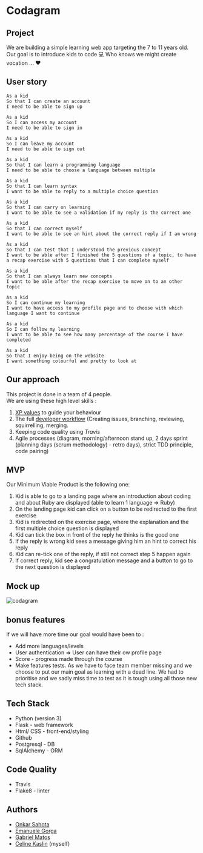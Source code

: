 # Codagram #

## Project ##

We are building a simple learning web app targeting the 7 to 11 years old.<br/>
Our goal is to introduce kids to code :computer: Who knows we might create vocation ... :heart:

## User story ##

```
As a kid
So that I can create an account
I need to be able to sign up
```
```
As a kid
So I can access my account
I need to be able to sign in
```
```
As a kid
So I can leave my account
I need to be able to sign out
```
```
As a kid
So that I can learn a programming language
I need to be able to choose a language between multiple
```
```
As a kid
So that I can learn syntax
I want to be able to reply to a multiple choice question
```
```
As a kid
So that I can carry on learning
I want to be able to see a validation if my reply is the correct one
```
```
As a kid
So that I can correct myself
I want to be able to see an hint about the correct reply if I am wrong
```
```
As a kid
So that I can test that I understood the previous concept
I want to be able after I finished the 5 questions of a topic, to have a recap exercise with 5 questions that I can complete myself
```
```
As a kid
So that I can always learn new concepts
I want to be able after the recap exercise to move on to an other topic
```
```
As a kid
So I can continue my learning
I want to have access to my profile page and to choose with which language I want to continue
```
```
As a kid
So I can follow my learning
I want to be able to see how many percentage of the course I have completed
```
```
As a kid
So that I enjoy being on the website
I want something colourful and pretty to look at
```

## Our approach ##

This project is done in a team of 4 people.<br/>
We are using these high level skills :<br/>
1. [XP values](#xp-values) to guide your behaviour<br/>
2. The full [developer workflow](#development-workflow) (Creating issues, branching, reviewing, squirrelling, merging.<br/>
3. Keeping code quality using *Travis* <br/>
4. Agile processes (diagram, morning/afternoon stand up, 2 days sprint (planning days (scrum methodology) - retro days), strict TDD principle, code pairing)

## MVP ##

Our Minimum Viable Product is the following one:<br/>

1. Kid is able to go to a landing page where an introduction about coding and about Ruby are displayed (able to learn 1 language => Ruby)
2. On the landing page kid can click on a button to be redirected to the first exercise
3. Kid is redirected on the exercise page, where the explanation and the first multiple choice question is displayed
4. Kid can tick the box in front of the reply he thinks is the good one
5. If the reply is wrong kid sees a message giving him an hint to correct his reply
6. Kid can re-tick one of the reply, if still not correct step 5 happen again
7. If correct reply, kid see a congratulation message and a button to go to the next question is displayed

## Mock up ##

![codagram](https://user-images.githubusercontent.com/43742795/53085589-1f6a3300-34fb-11e9-939f-780e9b381b32.png)

## bonus features ##

If we will have more time our goal would have been to :
- Add more languages/levels
- User authentication => User can have their ow profile page
- Score - progress made through the course
- Make features tests. As we have to face team member missing and we choose to put our main goal as learning with a dead line. We had to prioritise and we sadly miss time to test as it is tough using all those new tech stack.

## Tech Stack ##
- Python (version 3)
- Flask - web framework
- Html/ CSS - front-end/styling
- Github
- Postgresql - DB
- SqlAlchemy - ORM

## Code Quality ##

- Travis
- Flake8 - linter

## Authors ##
- [Onkar Sahota](https://github.com/OSSahota)
- [Emanuele Gorga](https://github.com/emanuelegorga)
- [Gabriel Matos](https://github.com/GabMat97)
- [Celine Kaslin](https://github.com/CelineKaslin?tab=repositories) (myself)
